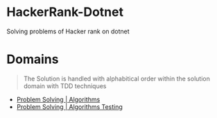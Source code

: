# HackerRank-Dotnet
Solving problems of Hacker rank on dotnet

# Domains
> The Solution is handled with alphabitical order within the solution domain with TDD techniques

- [Problem Solving | Algorithms](https://github.com/AhmedKhalil777/HackerRank-Dotnet/tree/main/Algorithms/HackerRank.Algorithms)
- [Problem Solving | Algorithms Testing](https://github.com/AhmedKhalil777/HackerRank-Dotnet/tree/main/Algorithms/HackerRank.Algorithms.Tests)
